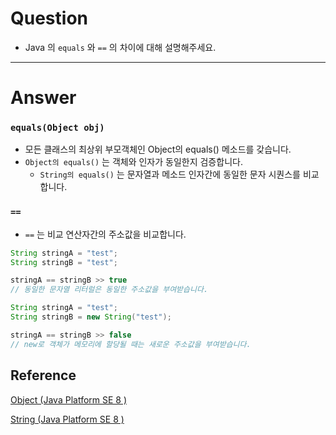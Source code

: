 # Question

- Java 의 `equals` 와 `==` 의 차이에 대해 설명해주세요.

---

# Answer

### `equals(Object obj)`

- 모든 클래스의 최상위 부모객체인 Object의 equals() 메소드를 갖습니다.
- `Object의 equals()` 는 객체와 인자가 동일한지 검증합니다.
    - `String의 equals()` 는 문자열과 메소드 인자간에 동일한 문자 시퀀스를 비교합니다.

### `==`

- `==` 는 비교 연산자간의 주소값을 비교합니다.

```java
String stringA = "test";
String stringB = "test";

stringA == stringB >> true
// 동일한 문자열 리터럴은 동일한 주소값을 부여받습니다. 

String stringA = "test";
String stringB = new String("test");

stringA == stringB >> false
// new로 객체가 메모리에 할당될 때는 새로운 주소값을 부여받습니다. 
```

## Reference

> 
> 

[Object (Java Platform SE 8 )](https://docs.oracle.com/javase/8/docs/api/java/lang/Object.html#equals-java.lang.Object-)

[String (Java Platform SE 8 )](https://docs.oracle.com/javase/8/docs/api/java/lang/String.html#equals-java.lang.Object-)
